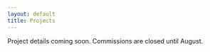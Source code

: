 ```yaml
---
layout: default
title: Projects
---
```


Project details coming soon. Commissions are closed until August.
